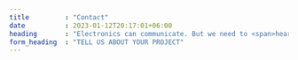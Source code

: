 ```yaml
---
title         : "Contact"
date          : 2023-01-12T20:17:01+06:00
heading       : "Electronics can communicate. But we need to <span>hear from humans.</span>"
form_heading  : "TELL US ABOUT YOUR PROJECT"
---
```


